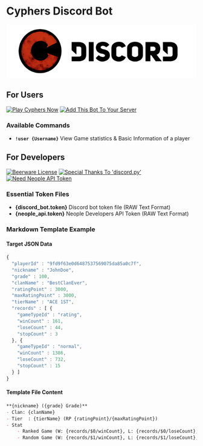 # Cyphers Discord Bot
![Cyphers Discord Bot Logo](logo.png)

## For Users
[![Play Cyphers Now](https://img.shields.io/badge/play-Cyphers-Red.svg)](http://cyphers.nexon.com/cyphers/main)
[![Add This Bot To Your Server](https://img.shields.io/badge/Add_This_Bot_To_Your_Server-Blue.svg)](https://discordapp.com/api/oauth2/authorize?client_id=585768609893318666&permissions=67584&scope=bot)

### Available Commands
* **`!user {Username}`**
	View Game statistics & Basic Information of a player

## For Developers
[![Beerware License](https://img.shields.io/badge/license-Beerware-green.svg)](https://wikipedia.org/wiki/Beerware)
[![Special Thanks To 'discord.py'](https://img.shields.io/badge/Speical_Thanks_To-discord.py-Purple.svg)](https://github.com/Rapptz/discord.py)
[![Need Neople API Token](https://img.shields.io/badge/Get_API_Token-From_Neople_Developers-Yellow.svg)](https://developers.neople.co.kr/main)

### Essential Token Files
* **{discord_bot.token}** Discord bot token file (RAW Text Format)
* **{neople_api.token}** Neople Developers API Token (RAW Text Format)

### Markdown Template Example
#### Target JSON Data
```javascript
{
  "playerId" : "9fd9f63e0d6487537569075da85a0c7f",
  "nickname" : "JohnDoe",
  "grade" : 100,
  "clanName" : "BestClanEver",
  "ratingPoint" : 3000,
  "maxRatingPoint" : 3000,
  "tierName" : "ACE 1ST",
  "records" : [ {
    "gameTypeId" : "rating",
    "winCount" : 161,
    "loseCount" : 44,
    "stopCount" : 3
  }, {
    "gameTypeId" : "normal",
    "winCount" : 1386,
    "loseCount" : 732,
    "stopCount" : 15
  } ]
}
```

#### Template File Content
```markdown
**{nickname} ({grade} Grade)**
- Clan: {clanName}
- Tier  : {tierName} (RP {ratingPoint}/{maxRatingPoint})
- Stat
	- Ranked Game (W: {records/$0/winCount}, L: {records/$0/loseCount}, S: {records/$0/stopCount})
	- Random Game (W: {records/$1/winCount}, L: {records/$1/loseCount}, S: {records/$1/stopCount})
```
